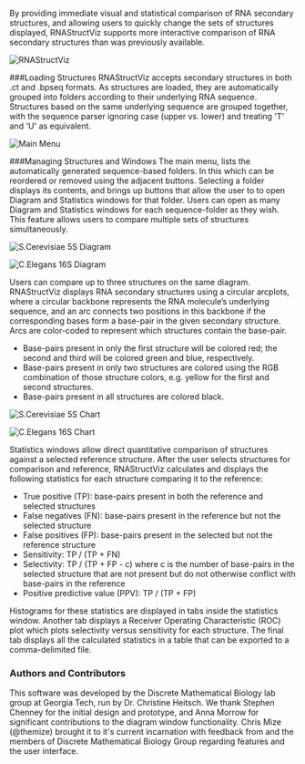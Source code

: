                                              
By providing immediate visual and statistical comparison of RNA secondary structures, and allowing users to quickly change the sets of structures displayed, RNAStructViz supports more interactive comparison of RNA secondary structures than was previously available. 

![RNAStructViz](https://raw.github.com/gtfold/RNAStructViz/master/img/multiple_windows.png)

###Loading Structures
RNAStructViz accepts secondary structures in both .ct and .bpseq formats. As structures are loaded, they are automatically grouped into folders according to their underlying RNA sequence. Structures based on the same underlying sequence are grouped together, with the sequence parser ignoring case (upper vs. lower) and treating 'T' and 'U' as equivalent.

![Main Menu](https://raw.github.com/gtfold/RNAStructViz/master/img/main_menu.png)

###Managing Structures and Windows
The main menu, lists the automatically generated sequence-based folders. In this  which can be reordered or removed using the adjacent buttons. Selecting a folder displays its contents, and brings up buttons that allow the user to to open Diagram and Statistics windows for that folder. Users can open as many  Diagram and Statistics windows for each sequence-folder as they wish. This feature allows users to compare multiple sets of structures simultaneously.

![S.Cerevisiae 5S Diagram](https://raw.github.com/gtfold/RNAStructViz/master/img/cerevisiae_diagram.png)

![C.Elegans 16S Diagram](https://raw.github.com/gtfold/RNAStructViz/master/img/elegans_diagram.png)

Users can compare up to three structures on the same diagram. RNAStructViz displays RNA secondary structures using a circular arcplots, where a circular backbone represents the RNA molecule’s underlying sequence, and an arc connects two positions in this backbone if the corresponding bases form a base-pair in the given secondary structure. Arcs are color-coded to represent which structures contain the base-pair.

- Base-pairs present in only the first structure will be colored red; the second and third will be colored green and blue, respectively.
- Base-pairs present in only two structures are colored using the RGB combination of those structure colors, e.g. yellow for the first and second structures.
- Base-pairs present in all structures are colored black.

![S.Cerevisiae 5S Chart](https://raw.github.com/gtfold/RNAStructViz/master/img/cerevisiae_chart.png)

![C.Elegans 16S Chart](https://raw.github.com/gtfold/RNAStructViz/master/img/elegans_charts.png)

Statistics windows allow direct quantitative comparison of structures against a selected reference structure. After the user selects structures for comparison and reference, RNAStructViz calculates and displays the following statistics for each structure comparing it to the reference:

- True positive (TP): base-pairs present in both the reference and selected structures
- False negatives (FN): base-pairs present in the reference but not the selected structure
- False positives (FP): base-pairs present in the selected but not the reference structure
- Sensitivity: TP / (TP + FN)
- Selectivity: TP / (TP + FP - c) where c is the number of base-pairs in the selected structure that are not present but do not otherwise conflict with base-pairs in the reference
- Positive predictive value (PPV): TP / (TP + FP)

Histograms for these statistics are displayed in tabs inside the statistics window. Another tab displays a Receiver Operating Characteristic (ROC) plot which plots selectivity versus sensitivity for each structure. The final tab displays all the calculated statistics in a table that can be exported to a comma-delimited file.

### Authors and Contributors
This software was developed by the Discrete Mathematical Biology lab group at Georgia Tech, run by Dr. Christine Heitsch. We thank Stephen Chenney for the initial design and prototype, and Anna Morrow for significant contributions to the diagram window functionality. Chris Mize (@themize) brought it to it's current incarnation with feedback from and the members of Discrete Mathematical Biology Group regarding features and the user interface.